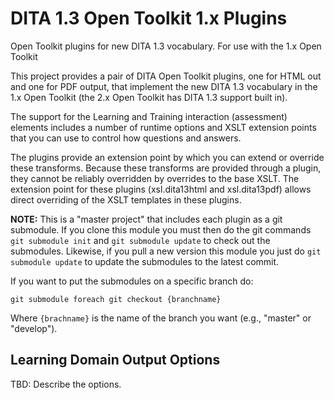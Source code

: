 DITA 1.3 Open Toolkit 1.x Plugins
=================================

Open Toolkit plugins for new DITA 1.3 vocabulary. For use with the 1.x Open Toolkit

This project provides a pair of DITA Open Toolkit plugins, one for HTML out and one for PDF output,
that implement the new DITA 1.3 vocabulary in the 1.x Open Toolkit (the 2.x Open Toolkit has
DITA 1.3 support built in).

The support for the Learning and Training interaction (assessment) elements includes a number of 
runtime options and XSLT extension points that you can use to control how questions and answers.

The plugins provide an extension point by which you can extend or override these transforms.
Because these transforms are provided through a plugin, they cannot be reliably overridden
by overrides to the base XSLT. The extension point for these plugins (xsl.dita13html and xsl.dita13pdf)
allows direct overriding of the XSLT templates in these plugins.

**NOTE:** This is a "master project" that includes each plugin as a git submodule. If you clone this module you must then do the 
git commands `git submodule init` and `git submodule update` to check out the submodules. Likewise, if you pull a new version 
this module you just do `git submodule update` to update the submodules to the latest commit.

If you want to put the submodules on a specific branch do:

`git submodule foreach git checkout {branchname}`

Where `{brachname}` is the name of the branch you want (e.g., "master" or "develop").

## Learning Domain Output Options

TBD: Describe the options.
